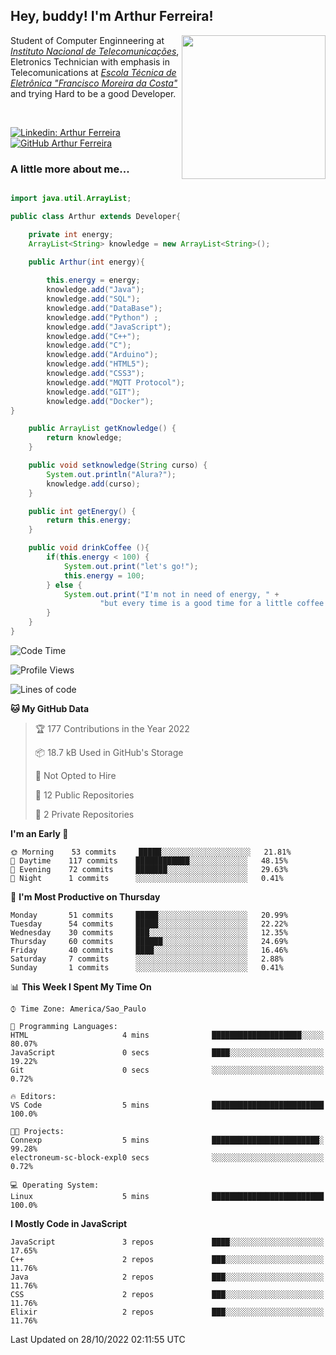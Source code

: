 <h2> Hey, buddy! I'm Arthur Ferreira!</h2>
<img align='right' src="https://media.giphy.com/media/ule4vhcY1xEKQ/giphy.gif" width="230">
<p>Student of Computer Enginneering at  <em><a href="https://inatel.br/home/" target="_blank">Instituto Nacional de Telecomunicações</a></em>, Eletronics Technician with emphasis in Telecomunications at <em><a href="https://www.etefmc.com.br" target="_blank">Escola Técnica de Eletrônica "Francisco Moreira da Costa"</a></em> and trying Hard to be a good Developer.
</p></br>

[![Linkedin: Arthur Ferreira](https://img.shields.io/badge/-Arthur%20Ferreira%20Silva-blue?style=flat-square&logo=Linkedin&logoColor=white&link=https://www.linkedin.com/in/ArthurFerreiraSilva/)]( www.linkedin.com/in/ArthurFerreiraSilva)
[![GitHub Arthur Ferreira](https://img.shields.io/github/followers/arthur-ngdi?label=follow&style=social)](https://github.com/arthur-ngdi)


### A little more about me...  

``` Java

import java.util.ArrayList;

public class Arthur extends Developer{

    private int energy;
    ArrayList<String> knowledge = new ArrayList<String>();

    public Arthur(int energy){
        
        this.energy = energy;
        knowledge.add("Java");
        knowledge.add("SQL");
        knowledge.add("DataBase");
        knowledge.add("Python") ;
        knowledge.add("JavaScript");
        knowledge.add("C++");
        knowledge.add("C");
        knowledge.add("Arduino");
        knowledge.add("HTML5");
        knowledge.add("CSS3");
        knowledge.add("MQTT Protocol");
        knowledge.add("GIT");
        knowledge.add("Docker");
}

    public ArrayList getKnowledge() {
        return knowledge;
    }

    public void setknowledge(String curso) {
        System.out.println("Alura?");
        knowledge.add(curso);
    }

    public int getEnergy() {
        return this.energy;
    }

    public void drinkCoffee (){
        if(this.energy < 100) {
            System.out.print("let's go!");
            this.energy = 100;
        } else {
            System.out.print("I'm not in need of energy, " +
                    "but every time is a good time for a little coffee!");
        }
    }
}

```
<!--START_SECTION:waka-->
![Code Time](http://img.shields.io/badge/Code%20Time-173%20hrs%2025%20mins-blue)

![Profile Views](http://img.shields.io/badge/Profile%20Views-0-blue)

![Lines of code](https://img.shields.io/badge/From%20Hello%20World%20I%27ve%20Written-493%20Thousand%20lines%20of%20code-blue)

**🐱 My GitHub Data** 

> 🏆 177 Contributions in the Year 2022
 > 
> 📦 18.7 kB Used in GitHub's Storage 
 > 
> 🚫 Not Opted to Hire
 > 
> 📜 12 Public Repositories 
 > 
> 🔑 2 Private Repositories  
 > 
**I'm an Early 🐤** 

```text
🌞 Morning    53 commits     █████░░░░░░░░░░░░░░░░░░░░   21.81% 
🌆 Daytime    117 commits    ████████████░░░░░░░░░░░░░   48.15% 
🌃 Evening    72 commits     ███████░░░░░░░░░░░░░░░░░░   29.63% 
🌙 Night      1 commits      ░░░░░░░░░░░░░░░░░░░░░░░░░   0.41%

```
📅 **I'm Most Productive on Thursday** 

```text
Monday       51 commits     █████░░░░░░░░░░░░░░░░░░░░   20.99% 
Tuesday      54 commits     █████░░░░░░░░░░░░░░░░░░░░   22.22% 
Wednesday    30 commits     ███░░░░░░░░░░░░░░░░░░░░░░   12.35% 
Thursday     60 commits     ██████░░░░░░░░░░░░░░░░░░░   24.69% 
Friday       40 commits     ████░░░░░░░░░░░░░░░░░░░░░   16.46% 
Saturday     7 commits      ░░░░░░░░░░░░░░░░░░░░░░░░░   2.88% 
Sunday       1 commits      ░░░░░░░░░░░░░░░░░░░░░░░░░   0.41%

```


📊 **This Week I Spent My Time On** 

```text
⌚︎ Time Zone: America/Sao_Paulo

💬 Programming Languages: 
HTML                     4 mins              ████████████████████░░░░░   80.07% 
JavaScript               0 secs              ████░░░░░░░░░░░░░░░░░░░░░   19.22% 
Git                      0 secs              ░░░░░░░░░░░░░░░░░░░░░░░░░   0.72%

🔥 Editors: 
VS Code                  5 mins              █████████████████████████   100.0%

🐱‍💻 Projects: 
Connexp                  5 mins              ████████████████████████░   99.28% 
electroneum-sc-block-expl0 secs              ░░░░░░░░░░░░░░░░░░░░░░░░░   0.72%

💻 Operating System: 
Linux                    5 mins              █████████████████████████   100.0%

```

**I Mostly Code in JavaScript** 

```text
JavaScript               3 repos             ████░░░░░░░░░░░░░░░░░░░░░   17.65% 
C++                      2 repos             ███░░░░░░░░░░░░░░░░░░░░░░   11.76% 
Java                     2 repos             ███░░░░░░░░░░░░░░░░░░░░░░   11.76% 
CSS                      2 repos             ███░░░░░░░░░░░░░░░░░░░░░░   11.76% 
Elixir                   2 repos             ███░░░░░░░░░░░░░░░░░░░░░░   11.76%

```



 Last Updated on 28/10/2022 02:11:55 UTC
<!--END_SECTION:waka-->
